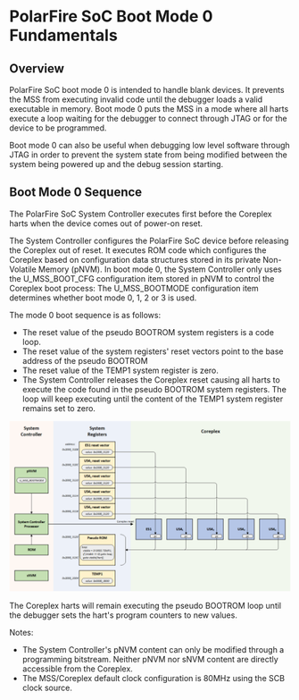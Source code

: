 # PolarFire SoC Boot Mode 0 Fundamentals

## Overview
PolarFire SoC boot mode 0 is intended to handle blank devices. It prevents the MSS from executing invalid code until the debugger loads a valid executable in memory. Boot mode 0 puts the MSS in a mode where all harts execute a loop waiting for the debugger to connect through JTAG or for the device to be  programmed.

Boot mode 0 can also be useful when debugging low level software through JTAG in order to prevent the system state from being modified between the system being powered up and the debug session starting.


## Boot Mode 0 Sequence
The PolarFire SoC System Controller executes first before the Coreplex harts when the device comes out of power-on reset. 

The System Controller configures the PolarFire SoC device before releasing the Coreplex out of reset. It executes ROM code which configures the Coreplex based on configuration data structures stored in its private Non-Volatile Memory (pNVM). In boot mode 0, the System Controller only uses the U_MSS_BOOT_CFG configuration item stored in pNVM to control the Coreplex boot process: The U_MSS_BOOTMODE configuration item determines whether boot mode 0, 1, 2 or 3 is used.

The mode 0 boot sequence is as follows:

- The reset value of the pseudo BOOTROM system registers is a code loop. 
- The reset value of the system registers' reset vectors point to the base address of the pseudo BOOTROM
- The reset value of the TEMP1 system register is zero.
- The System Controller releases the Coreplex reset causing all harts to execute the code found in the pseudo BOOTROM system registers. The loop will keep executing until the content of the TEMP1 system register remains set to zero.






![](./images/boot-mode-0.png) 

The Coreplex harts will remain executing the pseudo BOOTROM loop until the debugger sets the hart's program counters to new values.

Notes:

- The System Controller's pNVM content can only be modified through a programming bitstream. Neither pNVM nor sNVM content are directly accessible from the Coreplex.
- The MSS/Coreplex default clock configuration is 80MHz using the SCB clock source.



